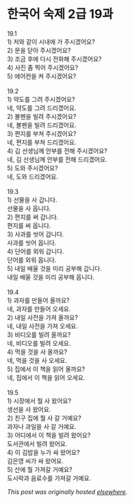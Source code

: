 # 한국어 숙제 2급 19과

<p>19.1<br>1) &#51200;&#50752; &#44057;&#51060; &#49884;&#45236;&#50640; &#44032; &#51452;&#49884;&#44192;&#50612;&#50836;?<br>2) &#47928;&#51012; &#45803;&#50500; &#51452;&#49884;&#44192;&#50612;&#50836;?<br>3) &#51312;&#44552; &#54980;&#50640; &#45796;&#49884; &#51204;&#54868;&#54644; &#51452;&#49884;&#44192;&#50612;&#50836;?<br>4) &#49324;&#51652; &#51328; &#52237;&#50612; &#51452;&#49884;&#44192;&#50612;&#50836;?<br>5) &#50640;&#50612;&#52968;&#51012; &#53020; &#51452;&#49884;&#44192;&#50612;&#50836;?<br><br>19.2<br>1) &#50557;&#46020;&#47484; &#44536;&#47140; &#51452;&#49884;&#44192;&#50612;&#50836;?<br>&#45348;, &#50557;&#46020;&#47484; &#44536;&#47140; &#46300;&#47532;&#44192;&#50612;&#50836;.<br>2) &#48380;&#54172;&#51012; &#48716;&#47140; &#51452;&#49884;&#44192;&#50612;&#50836;?<br>&#45348;, &#48380;&#54172;&#51012; &#48716;&#47140; &#46300;&#47532;&#44192;&#50612;&#50836;.<br>3) &#54200;&#51648;&#47484; &#48512;&#52432; &#51452;&#49884;&#44192;&#50612;&#50836;?<br>&#45348;, &#54200;&#51648;&#47484; &#48512;&#52432; &#46300;&#47532;&#44192;&#50612;&#50836;.<br>4) &#44608; &#49440;&#49373;&#45784;&#44760; &#50504;&#48512;&#47484; &#51204;&#54644; &#51452;&#49884;&#44192;&#50612;&#50836;?<br>&#45348;, &#44608; &#49440;&#49373;&#45784;&#44760; &#50504;&#48512;&#47484; &#51204;&#54644; &#46300;&#47532;&#44192;&#50612;&#50836;.<br>5) &#46020;&#50752; &#51452;&#49884;&#44192;&#50612;&#50836;?<br>&#45348;, &#46020;&#50752; &#46300;&#47532;&#44192;&#50612;&#50836;.<br><br>19.3<br>1) &#49440;&#47932;&#51012; &#49324; &#44049;&#45768;&#45796;.<br>&#49440;&#47932;&#51012; &#49324; &#50741;&#45768;&#45796;.<br>2) &#54200;&#51648;&#47484; &#50024; &#44049;&#45768;&#45796;.<br>&#54200;&#51648;&#47484; &#50024; &#50741;&#45768;&#45796;.<br>3) &#49324;&#44284;&#47484; &#50491;&#50612; &#44049;&#45768;&#45796;.<br>&#49324;&#44284;&#47484; &#50491;&#50612; &#50741;&#45768;&#45796;.<br>4) &#45800;&#50612;&#47484; &#50808;&#50892; &#44049;&#45768;&#45796;.<br>&#45800;&#50612;&#47484; &#50808;&#50892; &#50741;&#45768;&#45796;.<br>5) &#45236;&#51068; &#48176;&#50872; &#44163;&#51012; &#48120;&#47532; &#44277;&#48512;&#54644; &#44049;&#45768;&#45796;.<br>&#45236;&#51068; &#48176;&#50872; &#44163;&#51012; &#48120;&#47532; &#44277;&#48512;&#54644; &#50741;&#45768;&#45796;.<br><br>19.4<br>1) &#44284;&#51088;&#47484; &#47564;&#46308;&#50612; &#50732;&#44620;&#50836;?<br>&#45348;, &#44284;&#51088;&#47484; &#47564;&#46308;&#50612; &#50724;&#49464;&#50836;.<br>2) &#45236;&#51068; &#49324;&#51204;&#51012; &#44032;&#51256; &#50732;&#44620;&#50836;?<br>&#45348;, &#45236;&#51068; &#49324;&#51204;&#51012; &#44032;&#51256; &#50724;&#49464;&#50836;.<br>3) &#48708;&#46356;&#50724;&#47484; &#48716;&#47140; &#50732;&#44620;&#50836;?<br>&#45348;, &#48708;&#46356;&#50724;&#47484; &#48716;&#47140; &#50724;&#49464;&#50836;.<br>4) &#47673;&#51012; &#44163;&#51012; &#49324; &#50732;&#44620;&#50836;?<br>&#45348;, &#47673;&#51012; &#44163;&#51012; &#49324; &#50724;&#49464;&#50836;.<br>5) &#51665;&#50640;&#49436; &#51060; &#52293;&#51012; &#51069;&#50612; &#50732;&#44620;&#50836;?<br>&#45348;, &#51665;&#50640;&#49436; &#51060; &#52293;&#51012; &#51069;&#50612; &#50724;&#49464;&#50836;.<br><br>19.5<br>1) &#49884;&#51109;&#50640;&#49436; &#47960; &#49324; &#50772;&#50612;&#50836;?<br>&#49373;&#49440;&#51012; &#49324; &#50772;&#50612;&#50836;.<br>2) &#52828;&#44396; &#51665;&#50640; &#47960; &#49324; &#44040; &#44144;&#50696;&#50836;?<br>&#44284;&#51088;&#45208; &#44284;&#51068;&#51012; &#49324; &#44040; &#44144;&#50696;&#50836;.<br>3) &#50612;&#46356;&#50640;&#49436; &#51060; &#52293;&#51012; &#48716;&#47140; &#50772;&#50612;&#50836;?<br>&#46020;&#49436;&#44288;&#50640;&#49436; &#48716;&#47140; &#50772;&#50612;&#50836;.<br>4) &#51060; &#44608;&#48165;&#51012; &#45572;&#44032; &#49912; &#50772;&#50612;&#50836;?<br>&#44608;&#51008;&#50689; &#50472;&#44032; &#49912; &#50772;&#50612;&#50836;.<br>5) &#49328;&#50640; &#47960; &#44032;&#51256;&#44040; &#44144;&#50696;&#50836;?<br>&#46020;&#49884;&#46973;&#44284; &#51020;&#47308;&#49688;&#47484; &#44032;&#51256;&#44040; &#44144;&#50696;&#50836;.</p>


*This post was originally hosted [elsewhere](http://planspace.blogspot.com/2009/03/2-19.html).*
